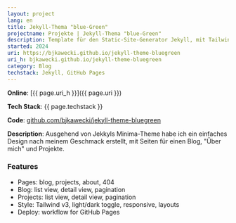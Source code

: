 ```yaml
---
layout: project
lang: en
title: Jekyll-Thema "blue-Green"
projectname: Projekte | Jekyll-Thema "blue-Green"
description: Template für den Static-Site-Generator Jekyll, mit Tailwind und Hell-/Dunkelmodus.
started: 2024
uri: https://bjkawecki.github.io/jekyll-theme-bluegreen
uri_h: bjkawecki.github.io/jekyll-theme-bluegreen
category: Blog
techstack: Jekyll, GitHub Pages
---
```


**Online**: [{{ page.uri_h }}]({{ page.uri }})

**Tech Stack**: {{ page.techstack }}

**Code**: [github.com/bjkawecki/jekyll-theme-bluegreen](https://github.com/bjkawecki/jekyll-theme-bluegreen)

**Description**: Ausgehend von Jekkyls Minima-Theme habe ich ein einfaches Design nach meinem Geschmack erstellt, mit Seiten für einen Blog, "Über mich" und Projekte.

### Features

- Pages: blog, projects, about, 404
- Blog: list view, detail view, pagination
- Projects: list view, detail view, pagination
- Style: Tailwind v3, light/dark toggle, responsive, layouts
- Deploy: workflow for GitHub Pages
